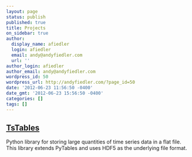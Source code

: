 ```yaml
---
layout: page
status: publish
published: true
title: Projects
on_sidebar: true
author:
  display_name: afiedler
  login: afiedler
  email: andy@andyfiedler.com
  url: ''
author_login: afiedler
author_email: andy@andyfiedler.com
wordpress_id: 50
wordpress_url: http://andyfiedler.com/?page_id=50
date: '2012-06-23 11:56:50 -0400'
date_gmt: '2012-06-23 15:56:50 -0400'
categories: []
tags: []
---
```

## [TsTables](/projects/tstables)
Python library for storing large quantities of time series data in a flat file. This library extends
PyTables and uses HDF5 as the underlying file format.
